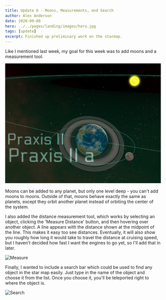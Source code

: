 ```yaml
---
title: Update 6 - Moons, Measurements, and Search
author: Alex Anderson
date: 2020-09-08
hero: ../../pages/landing/images/hero.jpg
tags: [update]
excerpt: Finished up preliminary work on the starmap.
---
```


Like I mentioned last week, my goal for this week was to add moons and a measurement tool.

![Moons](images/moon.jpeg)

Moons can be added to any planet, but only one level deep - you can't add moons to moons. Outside of that, moons behave exactly the same as planets, except they orbit another planet instead of orbiting the center of the system.

I also added the distance measurement tool, which works by selecting an object, clicking the 'Measure Distance' button, and then hovering over another object. A line appears with the distance shown at the midpoint of the line. This makes it easy too see distances. Eventually, it will also show you roughly how long it would take to travel the distance at cruising speed, but I haven't decided how fast I want the engines to go yet, so I'll add that in later.

![Measure](images/distance.gif)

Finally, I wanted to include a search bar which could be used to find any object in the star map easily. Just type in the name of the object and choose it from the list. Once you choose it, you'll be teleported right to where the object is.

![Search](images/search.gif)
